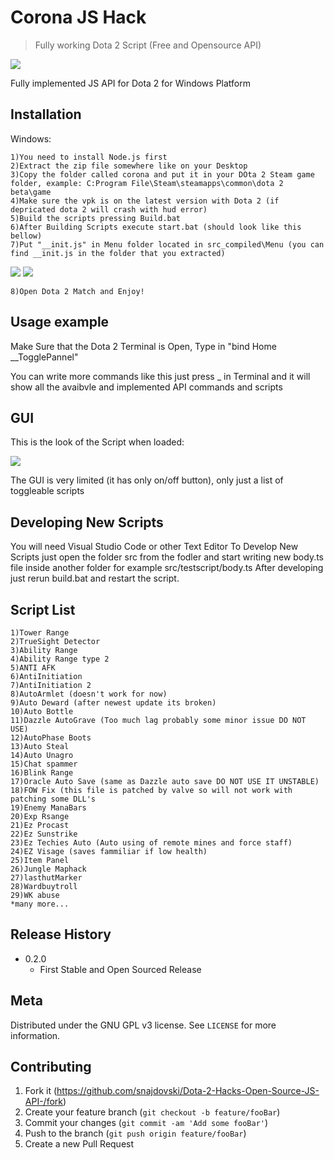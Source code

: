 # Corona JS Hack
> Fully working Dota 2 Script (Free and Opensource API)
<img src="https://i.imgur.com/9Lgj8AF.png">

Fully implemented JS API for Dota 2 for Windows Platform


## Installation

Windows:

```
1)You need to install Node.js first
2)Extract the zip file somewhere like on your Desktop
3)Copy the folder called corona and put it in your DOta 2 Steam game folder, example: C:Program File\Steam\steamapps\common\dota 2 beta\game
4)Make sure the vpk is on the latest version with Dota 2 (if depricated dota 2 will crash with hud error)
5)Build the scripts pressing Build.bat
6)After Building Scripts execute start.bat (should look like this bellow)
7)Put "__init.js" in Menu folder located in src_compiled\Menu (you can find __init.js in the folder that you extracted)
```

<img src="https://i.imgur.com/0uXViww.png">
<img src="https://i.imgur.com/siQyYnT.png">

```
8)Open Dota 2 Match and Enjoy!
```
## Usage example

Make Sure that the Dota 2 Terminal is Open, Type in "bind Home __TogglePannel"

You can write more commands like this just press _ in Terminal and it will show all the avaibvle and implemented API commands and scripts

## GUI
This is the look of the Script when loaded:

<img src="https://i.imgur.com/5c5tRx0.png">


The GUI is very limited (it has only on/off button), only just a list of toggleable scripts

## Developing New Scripts
You will need Visual Studio Code or other Text Editor
To Develop New Scripts just open the folder src from the fodler and start writing new body.ts file inside
another folder for example src/testscript/body.ts
After developing just rerun build.bat
and restart the script.
## Script List
```
1)Tower Range
2)TrueSight Detector
3)Ability Range
4)Ability Range type 2
5)ANTI AFK
6)AntiInitiation
7)AntiInitiation 2
8)AutoArmlet (doesn't work for now)
9)Auto Deward (after newest update its broken)
10)Auto Bottle
11)Dazzle AutoGrave (Too much lag probably some minor issue DO NOT USE)
12)AutoPhase Boots
13)Auto Steal
14)Auto Unagro
15)Chat spammer
16)Blink Range
17)Oracle Auto Save (same as Dazzle auto save DO NOT USE IT UNSTABLE)
18)FOW Fix (this file is patched by valve so will not work with patching some DLL's
19)Enemy ManaBars
20)Exp Rsange
21)Ez Procast
22)Ez Sunstrike
23)Ez Techies Auto (Auto using of remote mines and force staff)
24)EZ Visage (saves fammiliar if low health)
25)Item Panel
26)Jungle Maphack
27)lasthutMarker
28)Wardbuytroll
29)WK abuse
*many more...
```


## Release History

* 0.2.0
    * First Stable and Open Sourced Release

## Meta


Distributed under the GNU GPL v3 license. See ``LICENSE`` for more information.


## Contributing

1. Fork it (<https://github.com/snajdovski/Dota-2-Hacks-Open-Source-JS-API-/fork>)
2. Create your feature branch (`git checkout -b feature/fooBar`)
3. Commit your changes (`git commit -am 'Add some fooBar'`)
4. Push to the branch (`git push origin feature/fooBar`)
5. Create a new Pull Request


